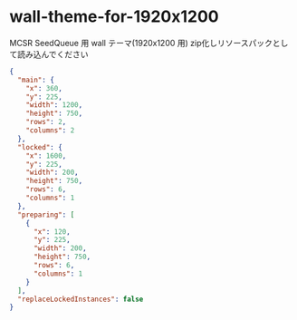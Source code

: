 # wall-theme-for-1920x1200

MCSR SeedQueue 用 wall テーマ(1920x1200 用)
zip化しリソースパックとして読み込んでください

```json
{
  "main": {
    "x": 360,
    "y": 225,
    "width": 1200,
    "height": 750,
    "rows": 2,
    "columns": 2
  },
  "locked": {
    "x": 1600,
    "y": 225,
    "width": 200,
    "height": 750,
    "rows": 6,
    "columns": 1
  },
  "preparing": [
    {
      "x": 120,
      "y": 225,
      "width": 200,
      "height": 750,
      "rows": 6,
      "columns": 1
    }
  ],
  "replaceLockedInstances": false
}

```

